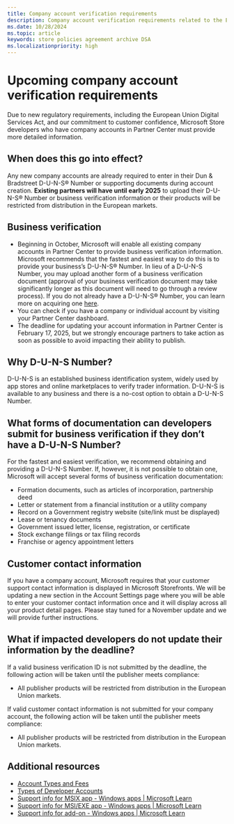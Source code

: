 ```yaml
---
title: Company account verification requirements
description: Company account verification requirements related to the European Union Digital Services Act
ms.date: 10/28/2024
ms.topic: article
keywords: store policies agreement archive DSA
ms.localizationpriority: high
---
```


# Upcoming company account verification requirements

Due to new regulatory requirements, including the European Union Digital Services Act, and our commitment to customer confidence, Microsoft Store developers who have company accounts in Partner Center must provide more detailed information.

## When does this go into effect?

Any new company accounts are already required to enter in their Dun & Bradstreet D-U-N-S® Number or supporting documents during account creation. **Existing partners will have until early 2025** to upload their D-U-N-S® Number or business verification information or their products will be restricted from distribution in the European markets.

## Business verification

- Beginning in October, Microsoft will enable all existing company accounts in Partner Center to provide business verification information. Microsoft recommends that the fastest and easiest way to do this is to provide your business’s D-U-N-S® Number. In lieu of a D-U-N-S Number, you may upload another form of a business verification document (approval of your business verification document may take significantly longer as this document will need to go through a review process). If you do not already have a D-U-N-S® Number, you can learn more on acquiring one [here](https://www.dnb.com/duns/get-a-duns.html).
- You can check if you have a company or individual account by visiting your Partner Center dashboard.
- The deadline for updating your account information in Partner Center is February 17, 2025, but we strongly encourage partners to take action as soon as possible to avoid impacting their ability to publish.

## Why D-U-N-S Number?

D-U-N-S is an established business identification system, widely used by app stores and online marketplaces to verify trader information. D-U-N-S is available to any business and there is a no-cost option to obtain a D-U-N-S Number.

## What forms of documentation can developers submit for business verification if they don’t have a D-U-N-S Number?

For the fastest and easiest verification, we recommend obtaining and providing a D-U-N-S Number. If, however, it is not possible to obtain one, Microsoft will accept several forms of business verification documentation:

- Formation documents, such as articles of incorporation, partnership deed
- Letter or statement from a financial institution or a utility company
- Record on a Government registry website (site/link must be displayed)
- Lease or tenancy documents
- Government issued letter, license, registration, or certificate
- Stock exchange filings or tax filing records
- Franchise or agency appointment letters

## Customer contact information

If you have a company account, Microsoft requires that your customer support contact information is displayed in Microsoft Storefronts. We will be updating a new section in the Account Settings page where you will be able to enter your customer contact information once and it will display across all your product detail pages. Please stay tuned for a November update and we will provide further instructions.

## What if impacted developers do not update their information by the deadline?

If a valid business verification ID is not submitted by the deadline, the following action will be taken until the publisher meets compliance:

- All publisher products will be restricted from distribution in the European Union markets.

If valid customer contact information is not submitted for your company account, the following action will be taken until the publisher meets compliance:

- All publisher products will be restricted from distribution in the European Union markets.

## Additional resources

- [Account Types and Fees](/windows/apps/publish/partner-center/account-types-locations-and-fees)
- [Types of Developer Accounts](/windows/apps/publish/partner-center/partner-center-developer-account)
- [Support info for MSIX app - Windows apps | Microsoft Learn](/windows/apps/publish/partner-center/partner-center-developer-account)
- [Support info for MSI/EXE app - Windows apps | Microsoft Learn](/windows/apps/publish/partner-center/partner-center-developer-account)
- [Support info for add-on - Windows apps | Microsoft Learn](/windows/apps/publish/partner-center/partner-center-developer-account)
